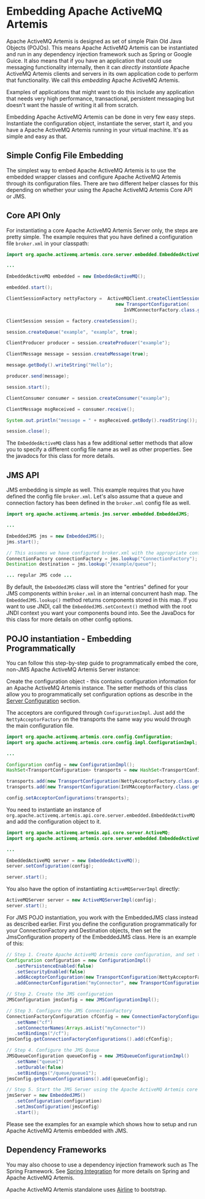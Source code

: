# Embedding Apache ActiveMQ Artemis

Apache ActiveMQ Artemis is designed as set of simple Plain Old Java Objects (POJOs).
This means Apache ActiveMQ Artemis can be instantiated and run in any dependency
injection framework such as Spring or Google Guice. It also means that if you have an application that could use
messaging functionality internally, then it can *directly instantiate*
Apache ActiveMQ Artemis clients and servers in its own application code to perform that
functionality. We call this *embedding* Apache ActiveMQ Artemis.

Examples of applications that might want to do this include any
application that needs very high performance, transactional, persistent
messaging but doesn't want the hassle of writing it all from scratch.

Embedding Apache ActiveMQ Artemis can be done in very few easy steps. Instantiate the
configuration object, instantiate the server, start it, and you have a
Apache ActiveMQ Artemis running in your virtual machine. It's as simple and easy as
that.

## Simple Config File Embedding

The simplest way to embed Apache ActiveMQ Artemis is to use the embedded wrapper
classes and configure Apache ActiveMQ Artemis through its configuration files. There
are two different helper classes for this depending on whether your
using the Apache ActiveMQ Artemis Core API or JMS.

## Core API Only

For instantiating a core Apache ActiveMQ Artemis Server only, the steps are pretty
simple. The example requires that you have defined a configuration file
`broker.xml` in your classpath:

``` java
import org.apache.activemq.artemis.core.server.embedded.EmbeddedActiveMQ;

...

EmbeddedActiveMQ embedded = new EmbeddedActiveMQ();

embedded.start();

ClientSessionFactory nettyFactory =  ActiveMQClient.createClientSessionFactory(
                                        new TransportConfiguration(
                                           InVMConnectorFactory.class.getName()));

ClientSession session = factory.createSession();

session.createQueue("example", "example", true);

ClientProducer producer = session.createProducer("example");

ClientMessage message = session.createMessage(true);

message.getBody().writeString("Hello");

producer.send(message);

session.start();

ClientConsumer consumer = session.createConsumer("example");

ClientMessage msgReceived = consumer.receive();

System.out.println("message = " + msgReceived.getBody().readString());

session.close();
```

The `EmbeddedActiveMQ` class has a few additional setter methods that
allow you to specify a different config file name as well as other
properties. See the javadocs for this class for more details.

## JMS API

JMS embedding is simple as well. This example requires that you have
defined the config file `broker.xml`. Let's also assume that a queue
and connection factory has been defined in the `broker.xml` 
config file as well.

``` java
import org.apache.activemq.artemis.jms.server.embedded.EmbeddedJMS;

...

EmbeddedJMS jms = new EmbeddedJMS();
jms.start();

// This assumes we have configured broker.xml with the appropriate config information
ConnectionFactory connectionFactory = jms.lookup("ConnectionFactory");
Destination destination = jms.lookup("/example/queue");

... regular JMS code ...
```

By default, the `EmbeddedJMS` class will store the "entries" defined for
your JMS components within `broker.xml` in an internal concurrent hash
map. The `EmbeddedJMS.lookup()` method returns components stored in
this map. If you want to use JNDI, call the `EmbeddedJMS.setContext()` 
method with the root JNDI context you want your components bound into. 
See the JavaDocs for this class for more details on other config options.

## POJO instantiation - Embedding Programmatically

You can follow this step-by-step guide to programmatically embed the
core, non-JMS Apache ActiveMQ Artemis Server instance:

Create the configuration object - this contains configuration
information for an Apache ActiveMQ Artemis instance. The setter methods of this class
allow you to programmatically set configuration options as describe in
the [Server Configuration](configuration-index.md) section.

The acceptors are configured through `ConfigurationImpl`. Just add the
`NettyAcceptorFactory` on the transports the same way you would through
the main configuration file.

``` java
import org.apache.activemq.artemis.core.config.Configuration;
import org.apache.activemq.artemis.core.config.impl.ConfigurationImpl;

...

Configuration config = new ConfigurationImpl();
HashSet<TransportConfiguration> transports = new HashSet<TransportConfiguration>();

transports.add(new TransportConfiguration(NettyAcceptorFactory.class.getName()));
transports.add(new TransportConfiguration(InVMAcceptorFactory.class.getName()));

config.setAcceptorConfigurations(transports);
```

You need to instantiate an instance of
`org.apache.activemq.artemis.api.core.server.embedded.EmbeddedActiveMQ` and add
the configuration object to it.

``` java
import org.apache.activemq.artemis.api.core.server.ActiveMQ;
import org.apache.activemq.artemis.core.server.embedded.EmbeddedActiveMQ;

...

EmbeddedActiveMQ server = new EmbeddedActiveMQ();
server.setConfiguration(config);

server.start();
```

You also have the option of instantiating `ActiveMQServerImpl` directly:

``` java
ActiveMQServer server = new ActiveMQServerImpl(config);
server.start();
```

For JMS POJO instantiation, you work with the EmbeddedJMS class instead
as described earlier. First you define the configuration
programmatically for your ConnectionFactory and Destination objects,
then set the JmsConfiguration property of the EmbeddedJMS class. Here is
an example of this:

``` java
// Step 1. Create Apache ActiveMQ Artemis core configuration, and set the properties accordingly
Configuration configuration = new ConfigurationImpl()
   .setPersistenceEnabled(false)
   .setSecurityEnabled(false)
   .addAcceptorConfiguration(new TransportConfiguration(NettyAcceptorFactory.class.getName()))
   .addConnectorConfiguration("myConnector", new TransportConfiguration(NettyConnectorFactory.class.getName()));

// Step 2. Create the JMS configuration
JMSConfiguration jmsConfig = new JMSConfigurationImpl();

// Step 3. Configure the JMS ConnectionFactory
ConnectionFactoryConfiguration cfConfig = new ConnectionFactoryConfigurationImpl()
   .setName("cf")
   .setConnectorNames(Arrays.asList("myConnector"))
   .setBindings("/cf");
jmsConfig.getConnectionFactoryConfigurations().add(cfConfig);

// Step 4. Configure the JMS Queue
JMSQueueConfiguration queueConfig = new JMSQueueConfigurationImpl()
   .setName("queue1")
   .setDurable(false)
   .setBindings("/queue/queue1");
jmsConfig.getQueueConfigurations().add(queueConfig);

// Step 5. Start the JMS Server using the Apache ActiveMQ Artemis core server and the JMS configuration
jmsServer = new EmbeddedJMS()
   .setConfiguration(configuration)
   .setJmsConfiguration(jmsConfig)
   .start();
```

Please see the examples for an example which shows how to setup and run Apache ActiveMQ Artemis
embedded with JMS.

## Dependency Frameworks

You may also choose to use a dependency injection framework such as
The Spring Framework. See [Spring Integration](spring-integration.md) for more details on
Spring and Apache ActiveMQ Artemis.

Apache ActiveMQ Artemis standalone uses [Airline](https://github.com/airlift/airline) to bootstrap.
